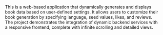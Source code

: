This is a web-based application that dynamically generates and displays book data based on user-defined settings. It allows users to customize their book generation by specifying language, seed values, likes, and reviews. The project demonstrates the integration of dynamic backend services with a responsive frontend, complete with infinite scrolling and detailed views.
